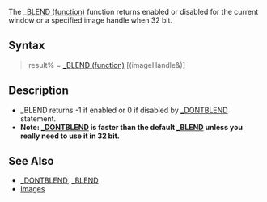 The [_BLEND (function)](_BLEND (function)) function returns enabled or disabled for the current window or a specified image handle when 32 bit.


## Syntax

> result% = [_BLEND (function)](_BLEND (function))  [(imageHandle&)] 


## Description

* _BLEND returns -1 if enabled or 0 if disabled by [_DONTBLEND](_DONTBLEND) statement.
* **Note: [_DONTBLEND](_DONTBLEND) is faster than the default [_BLEND](_BLEND) unless you really need to use it in 32 bit.**


## See Also

* [_DONTBLEND](_DONTBLEND), [_BLEND](_BLEND)
* [Images](Images)




